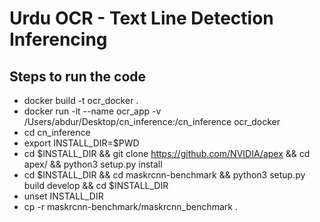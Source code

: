 # Urdu OCR - Text Line Detection Inferencing

## Steps to run the code
* docker build -t ocr_docker .
* docker run -it --name ocr_app -v /Users/abdur/Desktop/cn_inference:/cn_inference ocr_docker
* cd cn_inference
* export INSTALL_DIR=$PWD
* cd $INSTALL_DIR && git clone https://github.com/NVIDIA/apex && cd apex/ && python3 setup.py install
* cd $INSTALL_DIR && cd maskrcnn-benchmark && python3 setup.py build develop && cd $INSTALL_DIR
* unset INSTALL_DIR
* cp -r maskrcnn-benchmark/maskrcnn_benchmark .